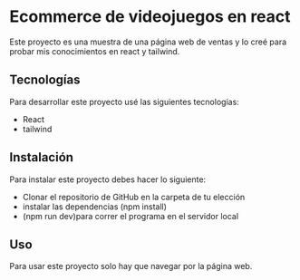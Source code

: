 # Ecommerce de videojuegos en react

Este proyecto es una muestra de una página web de ventas y lo creé para probar mis conocimientos en react y tailwind.

## Tecnologías

Para desarrollar este proyecto usé las siguientes tecnologías:

- React
- tailwind

## Instalación

Para instalar este proyecto debes hacer lo siguiente:

- Clonar el repositorio de GitHub en la carpeta de tu elección
- instalar las dependencias (npm install)
- (npm run dev)para correr el programa en el servidor local

## Uso

Para usar este proyecto solo hay que navegar por la página web.
